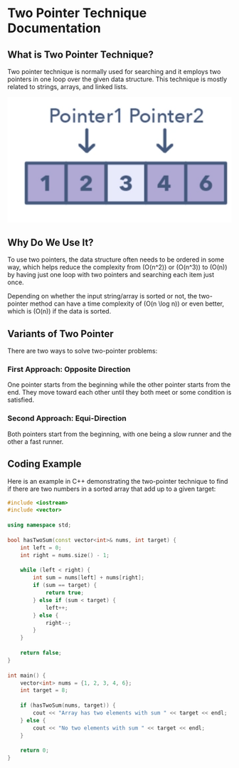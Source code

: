 # Two Pointer Technique Documentation

## What is Two Pointer Technique?

Two pointer technique is normally used for searching and it employs two pointers in one loop over the given data structure. This technique is mostly related to strings, arrays, and linked lists.

![two_pointer](Two_pointer.png)

## Why Do We Use It?

To use two pointers, the data structure often needs to be ordered in some way, which helps reduce the complexity from \(O(n^2)\) or \(O(n^3)\) to \(O(n)\) by having just one loop with two pointers and searching each item just once.

Depending on whether the input string/array is sorted or not, the two-pointer method can have a time complexity of \(O(n \log n)\) or even better, which is \(O(n)\) if the data is sorted.

## Variants of Two Pointer

There are two ways to solve two-pointer problems:

### First Approach: Opposite Direction

One pointer starts from the beginning while the other pointer starts from the end. They move toward each other until they both meet or some condition is satisfied.

### Second Approach: Equi-Direction

Both pointers start from the beginning, with one being a slow runner and the other a fast runner.

## Coding Example

Here is an example in C++ demonstrating the two-pointer technique to find if there are two numbers in a sorted array that add up to a given target:

```cpp
#include <iostream>
#include <vector>

using namespace std;

bool hasTwoSum(const vector<int>& nums, int target) {
    int left = 0;
    int right = nums.size() - 1;

    while (left < right) {
        int sum = nums[left] + nums[right];
        if (sum == target) {
            return true;
        } else if (sum < target) {
            left++;
        } else {
            right--;
        }
    }

    return false;
}

int main() {
    vector<int> nums = {1, 2, 3, 4, 6};
    int target = 8;

    if (hasTwoSum(nums, target)) {
        cout << "Array has two elements with sum " << target << endl;
    } else {
        cout << "No two elements with sum " << target << endl;
    }

    return 0;
}
```


